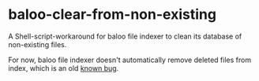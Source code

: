 # baloo-clear-from-non-existing

A Shell-script-workaround for baloo file indexer to clean its database of non-existing files.

For now, baloo file indexer doesn't automatically remove deleted files from index, which is an old [known bug](https://bugs.kde.org/show_bug.cgi?id=353874).
